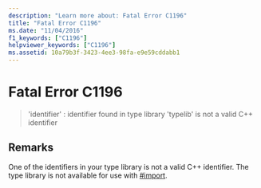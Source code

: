 ```yaml
---
description: "Learn more about: Fatal Error C1196"
title: "Fatal Error C1196"
ms.date: "11/04/2016"
f1_keywords: ["C1196"]
helpviewer_keywords: ["C1196"]
ms.assetid: 10a79b3f-3423-4ee3-98fa-e9e59cddabb1
---
```

# Fatal Error C1196

> 'identifier' : identifier found in type library 'typelib' is not a valid C++ identifier

## Remarks

One of the identifiers in your type library is not a valid C++ identifier. The type library is not available for use with [#import](../../preprocessor/hash-import-directive-cpp.md).
